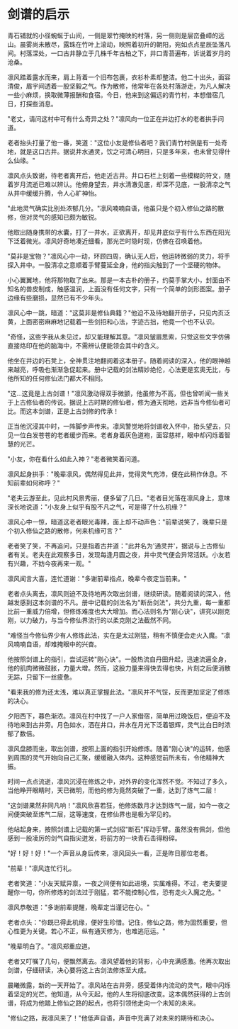 # 剑谱的启示

青石铺就的小径蜿蜒于山间，一侧是翠竹掩映的村落，另一侧则是层峦叠嶂的远山。晨雾尚未散尽，露珠在竹叶上滚动，映照着初升的朝阳，宛如点点星辰坠落凡间。村落深处，一口古井静立于几株千年古柏之下，井口青苔遍布，诉说着岁月的沧桑。

凛风踏着露水而来，肩上背着一个旧布包裹，衣衫朴素却整洁。他二十出头，面容清俊，眉宇间透着一股坚毅之气。作为散修，他常年在各处村落游走，为凡人解决一些小麻烦，换取微薄报酬和食宿。今日，他来到这偏远的青竹村，本想借宿几日，打探些消息。

"老丈，请问这村中可有什么奇异之处？"凛风向一位正在井边打水的老者拱手问道。

老者抬头打量了他一番，笑道："这位小友是修仙者吧？我们青竹村倒是有一处奇地，就是这口古井。据说井水通灵，饮之可清心明目，只是多年来，也未曾见得什么仙缘。"

凛风点头致谢，待老者离开后，他走近古井。井口石栏上刻着一些模糊的符文，随着岁月流逝已难以辨认。他俯身望去，井水清澈见底，却深不见底，一股清凉之气从井中缓缓升腾，令人心旷神怡。

"此地灵气确实比别处浓郁几分。"凛风喃喃自语，他虽只是个初入修仙之路的散修，但对灵气的感知已颇为敏锐。

他取出随身携带的水囊，打了一井水，正欲离开，却见井底似乎有什么东西在阳光下泛着微光。凛风好奇地凑近细看，那光芒时隐时现，仿佛在召唤着他。

"莫非是宝物？"凛风心中一动，环顾四周，确认无人后，他运转微弱的灵力，将手探入井中。一股清凉之意顺着手臂蔓延全身，他的指尖触到了一个坚硬的物体。

小心翼翼地，他将那物取了出来。那是一本古朴的册子，约莫手掌大小，封面由不知名的兽皮制成，触感温润，上面没有任何文字，只有一个简单的剑形图案。册子边缘有些磨损，显然已有不少年头。

凛风心中一跳，暗道："这莫非是修仙典籍？"他迫不及待地翻开册子，只见内页泛黄，上面密密麻麻地记载着一些剑招和心法，字迹古拙，他竟一个也不认识。

"奇怪，这些字我从未见过，却又能理解其意。"凛风皱眉思索，只觉这些文字仿佛直接烙印在他的脑海中，不需辨认便能领会其中的含义。

他坐在井边的石凳上，全神贯注地翻阅着这本册子。随着阅读的深入，他的眼神越来越亮，呼吸也渐渐急促起来。册中记载的剑法精妙绝伦，心法更是玄奥无比，与他所知的任何修仙法门都大不相同。

"这...这竟是上古剑谱！"凛风激动得双手微颤，他虽修为不高，但也曾听闻一些关于上古修仙者的传说。据说上古时期的修仙者，修为通天彻地，远非当今修仙者可比。而这本剑谱，正是上古剑修的传承！

正当他沉浸其中时，一阵脚步声传来。凛风警觉地将剑谱收入怀中，抬头望去，只见一位白发苍苍的老者缓步而来。老者身着灰色道袍，面容慈祥，眼中却闪烁着智慧的光芒。

"小友，你在看什么如此入神？"老者微笑着问道。

凛风起身拱手："晚辈凛风，偶然得见此井，觉得灵气充沛，便在此稍作休息。不知前辈如何称呼？"

"老夫云游至此，见此村风景秀丽，便多留了几日。"老者目光落在凛风身上，意味深长地说道："小友身上似乎有股不凡之气，可是得了什么机缘？"

凛风心中一惊，暗道这老者眼光毒辣，面上却不动声色："前辈说笑了，晚辈只是个初入修仙之路的散修，何来机缘可言？"

老者笑了笑，不再追问，只是指着古井道："此井名为'通灵井'，据说与上古修仙者有关。老夫在此观察多日，发现每逢月圆之夜，井中灵气便会异常活跃。小友若有兴趣，不妨今夜再来一观。"

凛风闻言大喜，连忙道谢："多谢前辈指点，晚辈今夜定当前来。"

老者点头离去，凛风则迫不及待地再次取出剑谱，继续研读。随着阅读的深入，他越发感到这本剑谱的不凡。册中记载的剑法名为"断岳剑法"，共分九重，每一重都比前一重威力倍增，但修炼难度也大大增加。而心法则名为"刚心诀"，讲究以刚克刚，以力破力，与当今修仙界流行的以柔克刚之法截然不同。

"难怪当今修仙界少有人修炼此法，实在是太过刚猛，稍有不慎便会走火入魔。"凛风喃喃自语，却难掩眼中的兴奋。

他按照剑谱上的指引，尝试运转"刚心诀"。一股热流自丹田升起，迅速流遍全身，他的肌肉微微鼓胀，力量大增。然而，这股力量来得快去得也快，片刻之后便消散无踪，只留下一丝疲惫。

"看来我的修为还太浅，难以真正掌握此法。"凛风并不气馁，反而更加坚定了修炼的决心。

夕阳西下，暮色渐浓。凛风在村中找了一户人家借宿，简单用过晚饭后，便迫不及待地来到古井旁。月色如水，洒在井口，井水在月光下泛着银辉，灵气比白日时浓郁了数倍。

凛风盘膝而坐，取出剑谱，按照上面的指引开始修炼。随着"刚心诀"的运转，他感到周围的灵气开始向自己汇聚，缓缓融入体内。这种感觉前所未有，令他精神大振。

时间一点点流逝，凛风沉浸在修炼之中，对外界的变化浑然不觉。不知过了多久，当他睁开眼睛时，天已微明，而他的修为竟然突破了一重，达到了炼气二层！

"这剑谱果然非同凡响！"凛风欣喜若狂，他修炼数月才达到炼气一层，如今一夜之间便突破至炼气二层，这等速度，在修仙界也是极为罕见的。

他站起身来，按照剑谱上记载的第一式剑招"断石"挥动手臂。虽然没有佩剑，但他感到一股凌厉的剑气自指尖迸发，将前方的一块青石击得粉碎。

"好！好！好！"一个声音从身后传来，凛风回头一看，正是昨日那位老者。

"前辈！"凛风连忙行礼。

老者笑道："小友天赋异禀，一夜之间便有如此进境，实属难得。不过，老夫要提醒你一句，你所修炼的剑法过于刚猛，若不能控制心性，恐有走火入魔之危。"

凛风恭敬道："多谢前辈提醒，晚辈定当谨记在心。"

老者点头："你既已得此机缘，便好生珍惜。记住，修仙之路，修为固然重要，但心性更为关键。若心不正，纵有通天修为，也难逃厄运。"

"晚辈明白了。"凛风郑重应道。

老者又叮嘱了几句，便飘然离去。凛风望着他的背影，心中充满感激。他再次取出剑谱，仔细研读，决心要将这上古剑法修炼至大成。

晨曦微露，新的一天开始了。凛风站在古井旁，感受着体内流动的灵气，眼中闪烁着坚定的光芒。他知道，从今天起，他的人生将彻底改变。这本偶然获得的上古剑谱，将成为他踏上修仙之路的起点，也将引领他走向一个未知的未来。

"修仙之路，我凛风来了！"他低声自语，声音中充满了对未来的期待和决心。